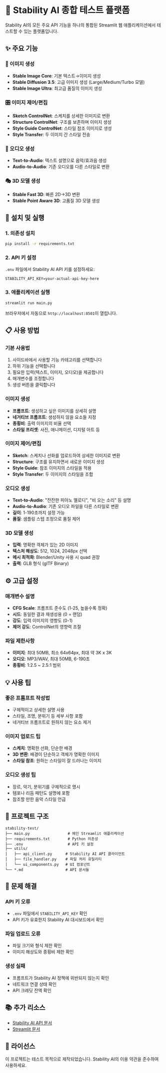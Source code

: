 # 🎨 Stability AI 종합 테스트 플랫폼

Stability AI의 모든 주요 API 기능을 하나의 통합된 Streamlit 웹 애플리케이션에서 테스트할 수 있는 플랫폼입니다.

## ✨ 주요 기능

### 🎨 이미지 생성
- **Stable Image Core**: 기본 텍스트→이미지 생성
- **Stable Diffusion 3.5**: 고급 이미지 생성 (Large/Medium/Turbo 모델)
- **Stable Image Ultra**: 최고급 품질의 이미지 생성

### 🎛️ 이미지 제어/편집
- **Sketch ControlNet**: 스케치를 상세한 이미지로 변환
- **Structure ControlNet**: 구조를 보존하며 이미지 생성
- **Style Guide ControlNet**: 스타일 참조 이미지로 생성
- **Style Transfer**: 두 이미지 간 스타일 전송

### 🎵 오디오 생성
- **Text-to-Audio**: 텍스트 설명으로 음악/효과음 생성
- **Audio-to-Audio**: 기존 오디오를 다른 스타일로 변환

### 🎭 3D 모델 생성
- **Stable Fast 3D**: 빠른 2D→3D 변환
- **Stable Point Aware 3D**: 고품질 3D 모델 생성

## 🚀 설치 및 실행

### 1. 의존성 설치
```bash
pip install -r requirements.txt
```

### 2. API 키 설정
`.env` 파일에서 Stability AI API 키를 설정하세요:
```
STABILITY_API_KEY=your-actual-api-key-here
```

### 3. 애플리케이션 실행
```bash
streamlit run main.py
```

브라우저에서 자동으로 `http://localhost:8501`이 열립니다.

## 📋 사용 방법

### 기본 사용법
1. 사이드바에서 사용할 기능 카테고리를 선택합니다
2. 하위 기능을 선택합니다
3. 필요한 입력(텍스트, 이미지, 오디오)을 제공합니다
4. 매개변수를 조정합니다
5. 생성 버튼을 클릭합니다

### 이미지 생성
- **프롬프트**: 생성하고 싶은 이미지를 상세히 설명
- **네거티브 프롬프트**: 생성하지 않을 요소들 지정
- **종횡비**: 출력 이미지의 비율 선택
- **스타일 프리셋**: 사진, 애니메이션, 디지털 아트 등

### 이미지 제어/편집
- **Sketch**: 스케치나 선화를 업로드하여 상세한 이미지로 변환
- **Structure**: 구조를 유지하면서 새로운 이미지 생성
- **Style Guide**: 참조 이미지의 스타일을 적용
- **Style Transfer**: 두 이미지의 스타일을 조합

### 오디오 생성
- **Text-to-Audio**: "잔잔한 피아노 멜로디", "비 오는 소리" 등 설명
- **Audio-to-Audio**: 기존 오디오 파일을 다른 스타일로 변환
- **길이**: 1-190초까지 설정 가능
- **품질**: 샘플링 스텝 조정으로 품질 제어

### 3D 모델 생성
- **입력**: 명확한 객체가 있는 2D 이미지
- **텍스처 해상도**: 512, 1024, 2048px 선택
- **메시 최적화**: Blender/Unity 사용 시 quad 권장
- **출력**: GLB 형식 (glTF Binary)

## ⚙️ 고급 설정

### 매개변수 설명
- **CFG Scale**: 프롬프트 준수도 (1-25, 높을수록 정확)
- **시드**: 동일한 결과 재생성용 (0 = 랜덤)
- **강도**: 입력 이미지의 영향도 (0-1)
- **제어 강도**: ControlNet의 영향력 조절

### 파일 제한사항
- **이미지**: 최대 50MB, 최소 64x64px, 최대 약 3K x 3K
- **오디오**: MP3/WAV, 최대 50MB, 6-190초
- **종횡비**: 1:2.5 ~ 2.5:1 범위

## 💡 사용 팁

### 좋은 프롬프트 작성법
- 구체적이고 상세한 설명 사용
- 스타일, 조명, 분위기 등 세부 사항 포함
- 네거티브 프롬프트로 원하지 않는 요소 제거

### 이미지 업로드 팁
- **스케치**: 명확한 선화, 단순한 배경
- **3D 변환**: 배경이 단순하고 객체가 명확한 이미지
- **스타일 참조**: 원하는 스타일이 잘 드러나는 이미지

### 오디오 생성 팁
- 장르, 악기, 분위기를 구체적으로 명시
- 템포나 리듬 패턴도 설명에 포함
- 참조할 만한 음악 스타일 언급

## 📁 프로젝트 구조
```
stability-test/
├── main.py                 # 메인 Streamlit 애플리케이션
├── requirements.txt        # Python 의존성
├── .env                    # API 키 설정
├── utils/
│   ├── api_client.py      # Stability AI API 클라이언트
│   ├── file_handler.py    # 파일 처리 유틸리티
│   └── ui_components.py   # UI 컴포넌트
└── *.md                   # API 문서들
```

## 🔧 문제 해결

### API 키 오류
- `.env` 파일에서 `STABILITY_API_KEY` 확인
- API 키가 유효한지 Stability AI 대시보드에서 확인

### 파일 업로드 오류
- 파일 크기와 형식 제한 확인
- 이미지 해상도와 종횡비 제한 확인

### 생성 실패
- 프롬프트가 Stability AI 정책에 위반되지 않는지 확인
- 네트워크 연결 상태 확인
- API 크레딧 잔액 확인

## 📚 추가 리소스
- [Stability AI API 문서](https://platform.stability.ai/docs)
- [Streamlit 문서](https://docs.streamlit.io)

## 📄 라이선스
이 프로젝트는 테스트 목적으로 제작되었습니다. Stability AI의 이용 약관을 준수하여 사용하세요.